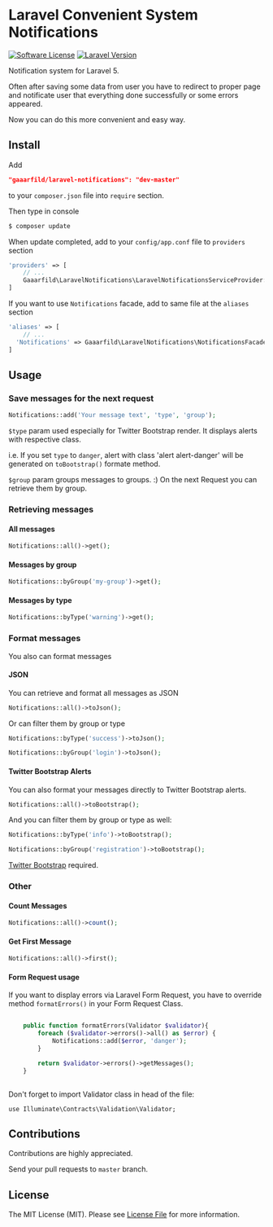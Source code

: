# Laravel Convenient System Notifications

[![Software License](https://img.shields.io/badge/license-MIT-brightgreen.svg?style=flat-square)](LICENSE.md)
[![Laravel Version](https://img.shields.io/badge/laravel-5-orange.svg?style=flat-square)](http://laravel.com)

Notification system for Laravel 5.

Often after saving some data from user you have to redirect to proper page and notificate user that everything done successfully or some errors appeared.

Now you can do this more convenient and easy way.

## Install

Add

``` JSON
"gaaarfild/laravel-notifications": "dev-master"
```

to your `composer.json` file into `require` section.

Then type in console

``` BASH
$ composer update
```

When update completed, add to your `config/app.conf` file to `providers` section

``` PHP
'providers' => [
    // ...
    Gaaarfild\LaravelNotifications\LaravelNotificationsServiceProvider::class,
]
```

If you want to use `Notifications` facade, add to same file at the `aliases` section

``` PHP
'aliases' => [
    // ...
  'Notifications' => Gaaarfild\LaravelNotifications\NotificationsFacade::class,
]
```

## Usage

### Save messages for the next request

``` php
Notifications::add('Your message text', 'type', 'group');
```

`$type` param used especially for Twitter Bootstrap render. It displays alerts with respective class.

i.e. If you set `type` to `danger`, alert with class 'alert alert-danger' will be generated on `toBootstrap()` formate method.

`$group` param groups messages to groups. :) On the next Request you can retrieve them by group.


### Retrieving messages

#### All messages

``` PHP
Notifications::all()->get();
```

#### Messages by group

``` PHP
Notifications::byGroup('my-group')->get();
```

#### Messages by type

``` PHP
Notifications::byType('warning')->get();
```

### Format messages

You also can format messages

#### JSON

You can retrieve and format all messages as JSON

``` PHP
Notifications::all()->toJson();
```

Or can filter them by group or type

``` PHP
Notifications::byType('success')->toJson();

Notifications::byGroup('login')->toJson();
```


#### Twitter Bootstrap Alerts

You can also format your messages directly to Twitter Bootstrap alerts.

``` PHP
Notifications::all()->toBootstrap();
```

And you can filter them by group or type as well:


``` PHP
Notifications::byType('info')->toBootstrap();

Notifications::byGroup('registration')->toBootstrap();
```

[Twitter Bootstrap](http://getbootstrap.com) required.

### Other

#### Count Messages

``` PHP
Notifications::all()->count();
```

#### Get First Message

``` PHP
Notifications::all()->first();
```

#### Form Request usage
If you want to display errors via Laravel Form Request, you have to override method `formatErrors()` in your Form Request Class.

``` PHP

    public function formatErrors(Validator $validator){
        foreach ($validator->errors()->all() as $error) {
            Notifications::add($error, 'danger');
        }

        return $validator->errors()->getMessages();
    }
    
```
Don't forget to import Validator class in head of the file:

`use Illuminate\Contracts\Validation\Validator;`

## Contributions

Contributions are highly appreciated.

Send your pull requests to `master` branch.


## License

The MIT License (MIT). Please see [License File](https://github.com/gaaarfild/laravel-notifications/blob/master/LICENSE) for more information.

